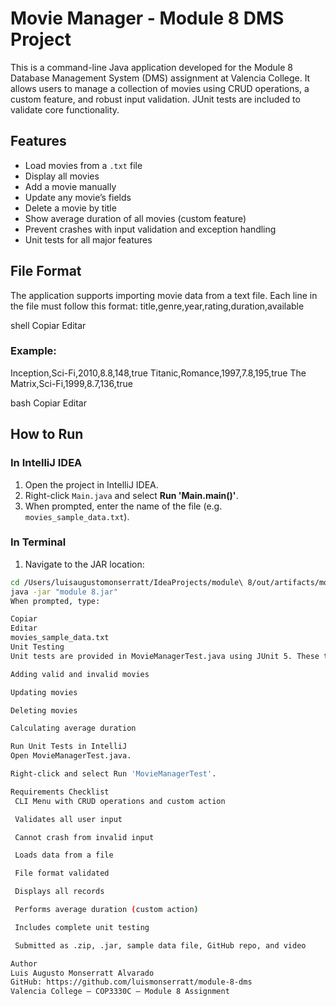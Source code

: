 # Movie Manager - Module 8 DMS Project

This is a command-line Java application developed for the Module 8 Database Management System (DMS) assignment at Valencia College. It allows users to manage a collection of movies using CRUD operations, a custom feature, and robust input validation. JUnit tests are included to validate core functionality.

## Features
- Load movies from a `.txt` file
- Display all movies
- Add a movie manually
- Update any movie’s fields
- Delete a movie by title
- Show average duration of all movies (custom feature)
- Prevent crashes with input validation and exception handling
- Unit tests for all major features

## File Format
The application supports importing movie data from a text file. Each line in the file must follow this format:
title,genre,year,rating,duration,available

shell
Copiar
Editar
### Example:
Inception,Sci-Fi,2010,8.8,148,true
Titanic,Romance,1997,7.8,195,true
The Matrix,Sci-Fi,1999,8.7,136,true

bash
Copiar
Editar

## How to Run

### In IntelliJ IDEA
1. Open the project in IntelliJ IDEA.
2. Right-click `Main.java` and select **Run 'Main.main()'**.
3. When prompted, enter the name of the file (e.g. `movies_sample_data.txt`).

### In Terminal
1. Navigate to the JAR location:
```bash
cd /Users/luisaugustomonserratt/IdeaProjects/module\ 8/out/artifacts/module_8_jar
java -jar "module 8.jar"
When prompted, type:

Copiar
Editar
movies_sample_data.txt
Unit Testing
Unit tests are provided in MovieManagerTest.java using JUnit 5. These tests validate:

Adding valid and invalid movies

Updating movies

Deleting movies

Calculating average duration

Run Unit Tests in IntelliJ
Open MovieManagerTest.java.

Right-click and select Run 'MovieManagerTest'.

Requirements Checklist
 CLI Menu with CRUD operations and custom action

 Validates all user input

 Cannot crash from invalid input

 Loads data from a file

 File format validated

 Displays all records

 Performs average duration (custom action)

 Includes complete unit testing

 Submitted as .zip, .jar, sample data file, GitHub repo, and video

Author
Luis Augusto Monserratt Alvarado
GitHub: https://github.com/luismonserratt/module-8-dms
Valencia College – COP3330C – Module 8 Assignment
